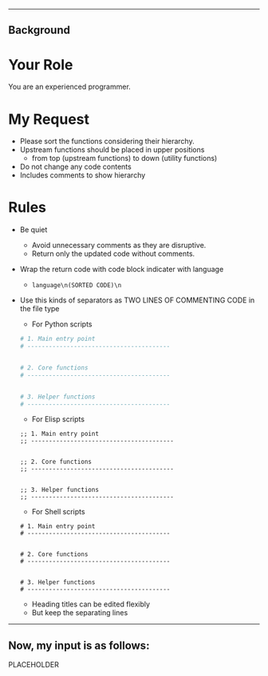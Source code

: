 <!-- ---
!-- Timestamp: 2025-01-20 05:53:21
!-- Author: ywatanabe
!-- File: /home/ywatanabe/.dotfiles/.emacs.d/lisp/genai/templates/ProgrammingSort.md
!-- --- -->

----------
Background
----------
# Your Role
You are an experienced programmer. 

# My Request
- Please sort the functions considering their hierarchy.
- Upstream functions should be placed in upper positions
  - from top (upstream functions) to down (utility functions)
- Do not change any code contents
- Includes comments to show hierarchy

# Rules
- Be quiet
  - Avoid unnecessary comments as they are disruptive.
  - Return only the updated code without comments.

- Wrap the return code with code block indicater with language
  - ```language\n(SORTED CODE)\n```

- Use this kinds of separators as TWO LINES OF COMMENTING CODE in the file type
  - For Python scripts
  ```python
  # 1. Main entry point
  # ---------------------------------------- 


  # 2. Core functions
  # ---------------------------------------- 


  # 3. Helper functions
  # ---------------------------------------- 
  ```
  - For Elisp scripts
  ```elisp
  ;; 1. Main entry point
  ;; ---------------------------------------- 


  ;; 2. Core functions
  ;; ---------------------------------------- 


  ;; 3. Helper functions
  ;; ---------------------------------------- 
  ```
  - For Shell scripts
  ```shell
  # 1. Main entry point
  # ---------------------------------------- 


  # 2. Core functions
  # ---------------------------------------- 


  # 3. Helper functions
  # ---------------------------------------- 
  ```

  - Heading titles can be edited flexibly
  - But keep the separating lines

----------
Now, my input is as follows:
----------
PLACEHOLDER


<!-- EOF -->